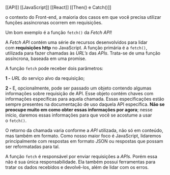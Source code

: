 [[API]]
[[JavaScript]]
[[React]]
[[Then() e Catch()]]

o contexto do Front-end, a maioria dos casos em que você precisa utilizar funções assíncronas ocorrem em requisições.

Um bom exemplo é a função `fetch()` da _Fetch API_!

A _Fetch API_ contém uma série de recursos desenvolvidos para lidar com **requisições http** no JavaScript. A função primária é a `fetch()`, utilizada para fazer chamadas às _URL’s_ das _APIs_. Trata-se de uma função assíncrona, baseada em uma promise.

A função `fetch` pode receber dois parâmetros:

**1 -** _URL_ do serviço alvo da requisição;

**2 -** E, opcionalmente, pode ser passado um objeto contendo algumas informações sobre requisição de API. Esse objeto contém chaves com informações específicas para aquela chamada. Essas especificações estão sempre presentes na documentação de uso daquela API específica. **Não se preocupe muito em como obter essas informações por agora**; nesse início, daremos essas informações para que você se acostume a usar o `fetch()`.

O retorno da chamada varia conforme a _API_ utilizada, não só em conteúdo, mas também em formato. Como nosso maior foco é JavaScript, lidaremos principalmente com respostas em formato JSON ou respostas que possam ser reformatadas para tal.

A função `fetch` é responsável por enviar requisições a _APIs_. Porém essa não é sua única responsabilidade. Ela também possui ferramentas para tratar os dados recebidos e devolvê-los, além de lidar com os erros.

